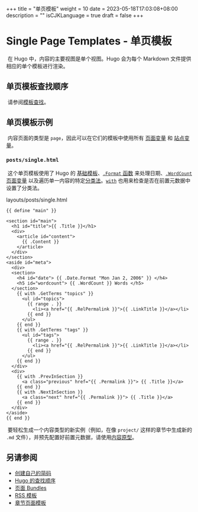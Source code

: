 +++
title = "单页模板"
weight = 10
date = 2023-05-18T17:03:08+08:00
description = ""
isCJKLanguage = true
draft = false
+++

# Single Page Templates - 单页模板 

​	在 Hugo 中，内容的主要视图是单个视图。Hugo 会为每个 Markdown 文件提供相应的单个模板进行渲染。

## 单页模板查找顺序 

​	请参阅[模板查找](https://gohugo.io/templates/lookup-order/)。

## 单页模板示例 

​	内容页面的类型是 `page`，因此可以在它们的模板中使用所有 [页面变量](https://gohugo.io/variables/page/) 和 [站点变量](https://gohugo.io/variables/site/)。

### `posts/single.html` 

​	这个单页模板使用了 Hugo 的 [基础模板](https://gohugo.io/templates/base/)、[`.Format` 函数](https://gohugo.io/functions/format/) 来处理日期、[`.WordCount` 页面变量](https://gohugo.io/variables/page/) 以及遍历单一内容的特定[分类法](https://gohugo.io/templates/taxonomy-templates/#display-a-single-piece-of-contents-taxonomies)。[`with`](https://gohugo.io/functions/with/) 也用来检查是否在前置元数据中设置了分类法。

layouts/posts/single.html

```go-html-template
{{ define "main" }}

<section id="main">
  <h1 id="title">{{ .Title }}</h1>
  <div>
    <article id="content">
      {{ .Content }}
    </article>
  </div>
</section>
<aside id="meta">
  <div>
  <section>
    <h4 id="date"> {{ .Date.Format "Mon Jan 2, 2006" }} </h4>
    <h5 id="wordcount"> {{ .WordCount }} Words </h5>
  </section>
    {{ with .GetTerms "topics" }}
      <ul id="topics">
        {{ range . }}
          <li><a href="{{ .RelPermalink }}">{{ .LinkTitle }}</a></li>
        {{ end }}
      </ul>
    {{ end }}
    {{ with .GetTerms "tags" }}
      <ul id="tags">
        {{ range . }}
          <li><a href="{{ .RelPermalink }}">{{ .LinkTitle }}</a></li>
        {{ end }}
      </ul>
    {{ end }}
  </div>
  <div>
    {{ with .PrevInSection }}
      <a class="previous" href="{{ .Permalink }}"> {{ .Title }}</a>
    {{ end }}
    {{ with .NextInSection }}
      <a class="next" href="{{ .Permalink }}"> {{ .Title }}</a>
    {{ end }}
  </div>
</aside>
{{ end }}
```

​	要轻松生成一个内容类型的新实例（例如，在像 `project/` 这样的章节中生成新的 `.md` 文件），并预先配置好前置元数据，请使用[内容原型](https://gohugo.io/content-management/archetypes/)。

## 另请参阅

- [创建自己的简码 ](https://gohugo.io/templates/shortcode-templates/)
- [Hugo 的查找顺序 ](https://gohugo.io/templates/lookup-order/)
- [页面 Bundles](https://gohugo.io/content-management/page-bundles/)
- [RSS 模板 ](https://gohugo.io/templates/rss/)
- [章节页面模板](https://gohugo.io/templates/section-templates/)
